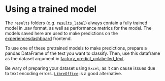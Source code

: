 # Using a trained model

The `results` folders (e.g. [`results_label`](https://github.com/CDU-data-science-team/pxtextmining/tree/main/results_label)) always contain a fully trained model in .sav format, as well as performance metrics for the model. The models saved here are used to make predictions on the [experiencesdashboard](https://github.com/CDU-data-science-team/experiencesdashboard) frontend.

To use one of these pretrained models to make predictions, prepare a pandas DataFrame of the text you want to classify. Then, use this dataframe as the dataset argument in [factory_predict_unlabelled_text](../../reference/factories/factory_predict_unlabelled_text).

Be wary of preparing your dataset using `Excel`, as it can cause issues due to text encoding errors. [`LibreOffice`](https://www.libreoffice.org/) is a good alternative.
